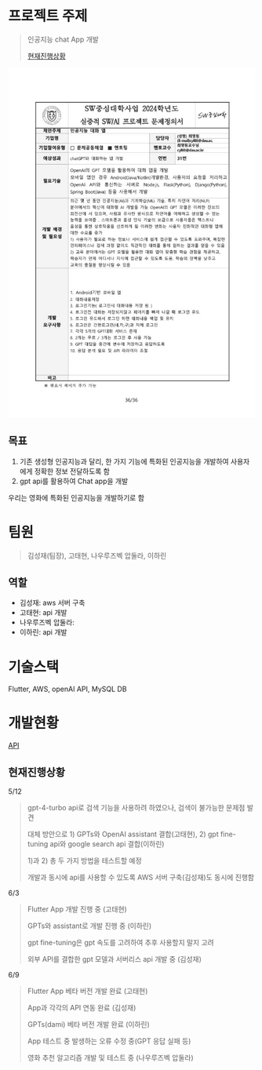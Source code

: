 # 프로젝트 주제
> 인공지능 chat App 개발
> 
> [현재진행상황](#현재진행상황)

![문제정의서](회의록/문제정의서.jpg)

## 목표
1. 기존 생성형 인공지능과 달리, 한 가지 기능에 특화된 인공지능을 개발하여 사용자에게 정확한 정보 전달하도록 함
2. gpt api를 활용하여 Chat app을 개발

우리는 영화에 특화된 인공지능을 개발하기로 함

# 팀원
> 김성재(팀장), 고태현, 나우루즈벡 압둘라, 이하린

## 역할
+ 김성재: aws 서버 구축
+ 고태현: api 개발
+ 나우루즈벡 압둘라:
+ 이하린: api 개발

# 기술스택
Flutter, AWS, openAI API, MySQL DB

# 개발현황
[API](./api)

## 현재진행상황
5/12
> gpt-4-turbo api로 검색 기능을 사용하려 하였으나, 검색이 불가능한 문제점 발견
> 
> 대체 방안으로 1) GPTs와 OpenAI assistant 결합(고태현), 2) gpt fine-tuning api와 google search api 결합(이하린)
> 
> 1)과 2) 총 두 가지 방법을 테스트할 예정
> 
> 개발과 동시에 api를 사용할 수 있도록 AWS 서버 구축(김성재)도 동시에 진행함

6/3
> Flutter App 개발 진행 중 (고태현)
> 
> GPTs와 assistant로 개발 진행 중 (이하린)
> 
> gpt fine-tuning은 gpt 속도를 고려하여 추후 사용할지 말지 고려
> 
> 외부 API를 결합한 gpt 모델과 서버리스 api 개발 중 (김성재)

6/9
> Flutter App 베타 버전 개발 완료 (고태현)
>
> App과 각각의 API 연동 완료 (김성재)
>
> GPTs(dami) 베타 버전 개발 완료 (이하린)
>
> App 테스트 중 발생하는 오류 수정 중(GPT 응답 실패 등)
>
> 영화 추천 알고리즘 개발 및 테스트 중 (나우루즈벡 압둘라)

